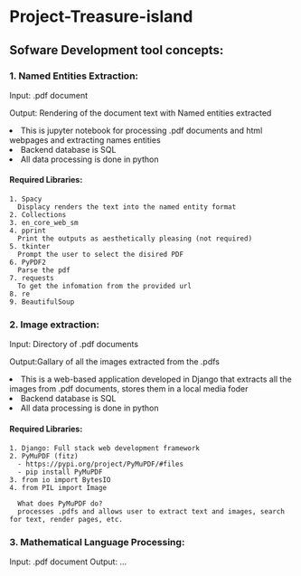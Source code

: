 # Project-Treasure-island

## Sofware Development tool concepts:

### 1. Named Entities Extraction:
  <p> Input: .pdf document </p>
  <p> Output: Rendering of the document text with Named entities extracted </p>
  <li> This is jupyter notebook for processing .pdf documents and html webpages and extracting names entities </li>
  <li> Backend database is SQL </li>
  <li> All data processing is done in python </li>

#### Required Libraries:
    1. Spacy
      Displacy renders the text into the named entity format
    2. Collections
    3. en_core_web_sm
    4. pprint
      Print the outputs as aesthetically pleasing (not required)
    5. tkinter
      Prompt the user to select the disired PDF
    6. PyPDF2
      Parse the pdf
    7. requests
      To get the infomation from the provided url
    8. re
    9. BeautifulSoup
    

  
### 2. Image extraction: 
  <p> Input: Directory of .pdf documents </p>
  <p> Output:Gallary of all the images extracted from the .pdfs </p>
  <li> This is a web-based application developed in Django that extracts all the images from .pdf documents, stores them in a local media foder </li>
  <li> Backend database is SQL </li>
  <li> All data processing is done in python </li>

#### Required Libraries:
    1. Django: Full stack web development framework 
    2. PyMuPDF (fitz) 
      - https://pypi.org/project/PyMuPDF/#files
      - pip install PyMuPDF
    3. from io import BytesIO 
    4. from PIL import Image 
      
      What does PyMuPDF do?
      processes .pdfs and allows user to extract text and images, search for text, render pages, etc.
    
### 3. Mathematical Language Processing:
  Input: .pdf document
  Output:  ...
